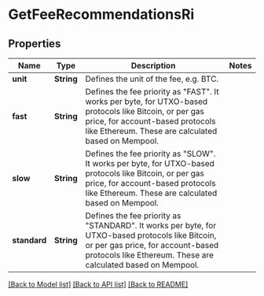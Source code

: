 # GetFeeRecommendationsRi

## Properties

Name | Type | Description | Notes
------------ | ------------- | ------------- | -------------
**unit** | **String** | Defines the unit of the fee, e.g. BTC. | 
**fast** | **String** | Defines the fee priority as \"FAST\". It works per byte, for UTXO-based protocols like Bitcoin, or per gas price, for account-based protocols like Ethereum. These are calculated based on Mempool. | 
**slow** | **String** | Defines the fee priority as \"SLOW\". It works per byte, for UTXO-based protocols like Bitcoin, or per gas price, for account-based protocols like Ethereum. These are calculated based on Mempool. | 
**standard** | **String** | Defines the fee priority as \"STANDARD\". It works per byte, for UTXO-based protocols like Bitcoin, or per gas price, for account-based protocols like Ethereum. These are calculated based on Mempool. | 

[[Back to Model list]](../README.md#documentation-for-models) [[Back to API list]](../README.md#documentation-for-api-endpoints) [[Back to README]](../README.md)


